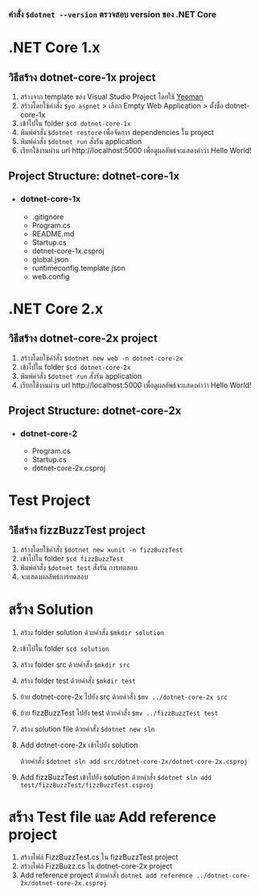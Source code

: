 ### คำสั่ง `$dotnet --version` ตรวจสอบ version ของ .NET Core


# .NET Core 1.x
## วิธีสร้าง dotnet-core-1x project
1. สร้างจาก template ของ Visual Studio Project โดยใช้ [Yeoman](https://docs.asp.net/en/latest/client-side/yeoman.html)
2. สร้างโดยใช้คำสั่ง `$yo aspnet` > เลือก Empty Web Application > ตั้งชื่อ dotnet-core-1x
3. เข้าไปใน folder `$cd dotnet-core-1x`
4. พิมพ์คำสั่ง `$dotnet restore` เพื่อจัดการ dependencies ใน project
5. พิมพ์คำสั่ง `$dotnet run` สั่งรัน application
6. เรียกใช้งานผ่าน url http://localhost:5000 เพื่อดูผลลัพธ์จะแสดงคำว่า Hello World!

## Project Structure: dotnet-core-1x
  - ### dotnet-core-1x
    - .gitignore
    - Program.cs
    - README.md
    - Startup.cs
    - dotnet-core-1x.csproj
    - global.json
    - runtimeconfig.template.json
    - web.config



# .NET Core 2.x
## วิธีสร้าง dotnet-core-2x project
1. สร้างโดยใช้คำสั่ง `$dotnet new web -n dotnet-core-2x`
2. เข้าไปใน folder `$cd dotnet-core-2x`
3. พิมพ์คำสั่ง `$dotnet run` สั่งรัน application 
4. เรียกใช้งานผ่าน url http://localhost:5000 เพื่อดูผลลัพธ์จะแสดงคำว่า Hello World!

## Project Structure: dotnet-core-2x
  - ### dotnet-core-2
    - Program.cs
    - Startup.cs
    - dotnet-core-2x.csproj

# Test Project
## วิธีสร้าง fizzBuzzTest project
1. สร้างโดยใช้คำสั่ง `$dotnet new xunit -n fizzBuzzTest`
2. เข้าไปใน folder `$cd fizzBuzzTest`
3. พิมพ์คำสั่ง `$dotnet test` สั่งรัน การทดสอบ 
4. จะแสดงผลลัพธ์การทดสอบ

# สร้าง Solution
1. สร้าง folder solution ด้วยคำสั่ง `$mkdir solution`
2. เข้าไปใน folder `$cd solution`
3. สร้าง folder src ด้วยคำสั่ง `$mkdir src`
4. สร้าง folder test ด้วยคำสั่ง `$mkdir test`
5. ย้าย dotnet-core-2x ไปยัง src ด้วยคำสั่ง `$mv ../dotnet-core-2x src`
6. ย้าย fizzBuzzTest ไปยัง test ด้วยคำสั่ง `$mv ../fizzBuzzTest test`
7. สร้าง solution file  ด้วยคำสั่ง `$dotnet new sln`
8. Add dotnet-core-2x เข้าไปยัง solution 

   ด้วยคำสั่ง `$dotnet sln add src/dotnet-core-2x/dotnet-core-2x.csproj`
9. Add fizzBuzzTest เข้าไปยัง solution 
   ด้วยคำสั่ง `$dotnet sln add test/fizzBuzzTest/fizzBuzzTest.csproj`

# สร้าง Test file และ Add reference project
1. สร้างไฟล์ FizzBuzzTest.cs ใน fizzBuzzTest project 
2. สร้างไฟล์ FizzBuzz.cs ใน dotnet-core-2x project 
3. Add reference project 
   ด้วยคำสั่ง `dotnet add reference ../dotnet-core-2x/dotnet-core-2x.csproj`





